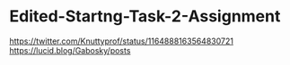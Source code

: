 # Edited-Startng-Task-2-Assignment
https://twitter.com/Knuttyprof/status/1164888163564830721
https://lucid.blog/Gabosky/posts

